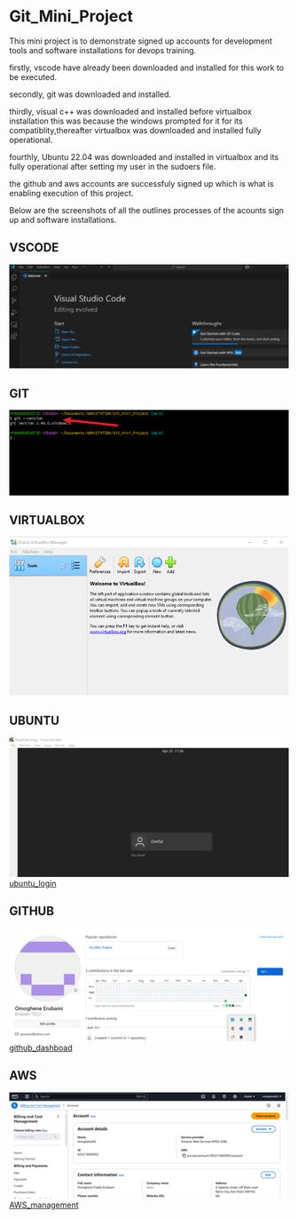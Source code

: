 # Git_Mini_Project

This mini project is to demonstrate signed up accounts for development tools and software installations for devops training.

firstly, vscode have already been downloaded and installed for this work to be executed.

secondly, git was downloaded and installed.

thirdly, visual c++  was downloaded and installed before virtualbox installation this was because the windows prompted for it for its compatiblity,thereafter virtualbox was downloaded and installed fully operational.

fourthly, Ubuntu 22.04 was downloaded and installed in virtualbox and its fully operational after setting my user in the sudoers file.

the github and aws accounts are successfuly signed up which is what is enabling execution of this project.

Below are the screenshots of all the outlines processes of the acounts sign up and software installations.

## VSCODE
![VSCODE_INSTAL](./img/Vscode_instal.png)

## GIT
![gitbash_version](./img/gitbash_version.png)

## VIRTUALBOX
![virtualbox_complete](./img/VIRTUALBOX.png)

## UBUNTU
![Ubuntu_complete](./img/ubuntu_login.png)[ubuntu_login](./img/Ubuntu_complete_installation.png)

## GITHUB
![github_profile](./img/github_Profile.png)[github_dashboad](./img/github_dashboard.png)

## AWS
![AWS_acct](./img/AWS_account_info.png)[AWS_management](./img/AWS_MANAGEMENT.png)